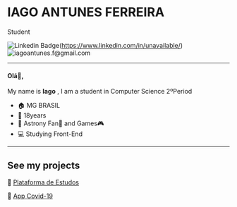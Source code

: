 # IAGO ANTUNES FERREIRA

Student 

![Linkedin Badge](https://img.shields.io/badge/-Diego%20Fernandes-6633cc?style=flat-square&logo=Linkedin&logoColor=white&link=https://www.linkedin.com/in/diego-schell-fernandes/)(https://www.linkedin.com/in/unavailable/)
![iagoantunes.f@gmail.com](https://img.shields.io/badge/iagoantunes.f@gmail.com-c14438?style=flat-square&logo=Gmail&logoColor=white&link=iagoantunes.f@gmail.com)
***





#### Olá:wave:,

My name is **Iago** , I am a student in Computer Science 2ºPeriod

- :house: MG BRASIL
- :adult: 18years
- :memo: Astrony Fan🔭 and Games:video_game:
- :computer: Studying Front-End
***

## See my projects

:rocket: [Plataforma de Estudos](https://github.com/IagoAntunes/Projetos-Pessoais/tree/master/Plataforma%20Estudos)

:hospital: [App Covid-19](https://github.com/IagoAntunes/Projetos-Pessoais/tree/master/APP%20COVID-19)
